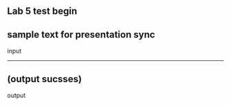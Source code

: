 Lab 5
test begin
-------------
sample text for presentation sync
-------------
input


-------------
(output sucsses)
-------------
output
